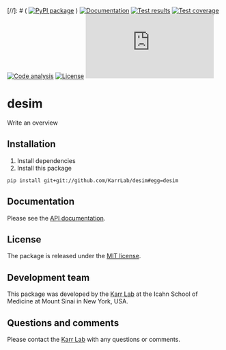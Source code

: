 [//]: # ( [![PyPI package](https://img.shields.io/pypi/v/desim.svg)](https://pypi.python.org/pypi/desim) )
[![Documentation](https://readthedocs.org/projects/desim/badge/?version=latest)](https://docs.karrlab.org/desim)
[![Test results](https://circleci.com/gh/KarrLab/desim.svg?style=shield)](https://circleci.com/gh/KarrLab/desim)
[![Test coverage](https://coveralls.io/repos/github/KarrLab/desim/badge.svg)](https://coveralls.io/github/KarrLab/desim)
[![Code analysis](https://api.codeclimate.com/v1/badges/b44357806d2f36820c7a/maintainability)](https://codeclimate.com/github/KarrLab/desim)
[![License](https://img.shields.io/github/license/KarrLab/desim.svg)](LICENSE)
![Analytics](https://ga-beacon.appspot.com/UA-86759801-1/desim/README.md?pixel)

# desim

Write an overview

## Installation
1. Install dependencies
2. Install this package 
  ```
  pip install git+git://github.com/KarrLab/desim#egg=desim
  ```

## Documentation
Please see the [API documentation](https://docs.karrlab.org/desim).

## License
The package is released under the [MIT license](LICENSE).

## Development team
This package was developed by the [Karr Lab](https://www.karrlab.org) at the Icahn School of Medicine at Mount Sinai in New York, USA.

## Questions and comments
Please contact the [Karr Lab](https://www.karrlab.org) with any questions or comments.

